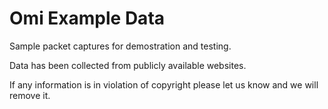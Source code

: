 # Omi Example Data
Sample packet captures for demostration and testing.

Data has been collected from publicly available websites.

If any information is in violation of copyright please let us know and we will remove it.

